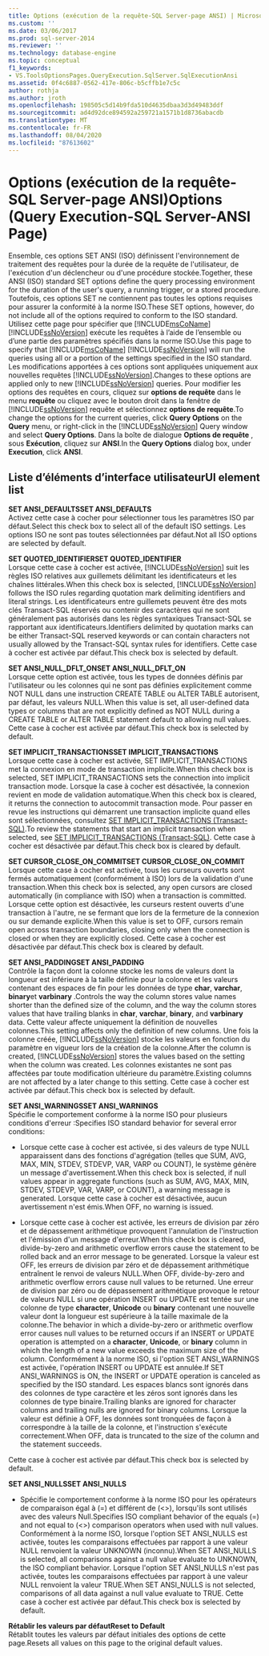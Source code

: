 ```yaml
---
title: Options (exécution de la requête-SQL Server-page ANSI) | Microsoft Docs
ms.custom: ''
ms.date: 03/06/2017
ms.prod: sql-server-2014
ms.reviewer: ''
ms.technology: database-engine
ms.topic: conceptual
f1_keywords:
- VS.ToolsOptionsPages.QueryExecution.SqlServer.SqlExecutionAnsi
ms.assetid: 0f4c6887-0562-417e-806c-b5cffb1e7c5c
author: rothja
ms.author: jroth
ms.openlocfilehash: 198505c5d14b9fda510d4635dbaa3d3d49483ddf
ms.sourcegitcommit: ad4d92dce894592a259721a1571b1d8736abacdb
ms.translationtype: MT
ms.contentlocale: fr-FR
ms.lasthandoff: 08/04/2020
ms.locfileid: "87613602"
---
```

# <a name="options-query-execution-sql-server-ansi-page"></a><span data-ttu-id="d318b-102">Options (exécution de la requête-SQL Server-page ANSI)</span><span class="sxs-lookup"><span data-stu-id="d318b-102">Options (Query Execution-SQL Server-ANSI Page)</span></span>
  <span data-ttu-id="d318b-103">Ensemble, ces options SET ANSI (ISO) définissent l'environnement de traitement des requêtes pour la durée de la requête de l'utilisateur, de l'exécution d'un déclencheur ou d'une procédure stockée.</span><span class="sxs-lookup"><span data-stu-id="d318b-103">Together, these ANSI (ISO) standard SET options define the query processing environment for the duration of the user's query, a running trigger, or a stored procedure.</span></span> <span data-ttu-id="d318b-104">Toutefois, ces options SET ne contiennent pas toutes les options requises pour assurer la conformité à la norme ISO.</span><span class="sxs-lookup"><span data-stu-id="d318b-104">These SET options, however, do not include all of the options required to conform to the ISO standard.</span></span> <span data-ttu-id="d318b-105">Utilisez cette page pour spécifier que [!INCLUDE[msCoName](../includes/msconame-md.md)] [!INCLUDE[ssNoVersion](../includes/ssnoversion-md.md)] exécute les requêtes à l’aide de l’ensemble ou d’une partie des paramètres spécifiés dans la norme ISO.</span><span class="sxs-lookup"><span data-stu-id="d318b-105">Use this page to specify that [!INCLUDE[msCoName](../includes/msconame-md.md)] [!INCLUDE[ssNoVersion](../includes/ssnoversion-md.md)] will run the queries using all or a portion of the settings specified in the ISO standard.</span></span> <span data-ttu-id="d318b-106">Les modifications apportées à ces options sont appliquées uniquement aux nouvelles requêtes [!INCLUDE[ssNoVersion](../includes/ssnoversion-md.md)].</span><span class="sxs-lookup"><span data-stu-id="d318b-106">Changes to these options are applied only to new [!INCLUDE[ssNoVersion](../includes/ssnoversion-md.md)] queries.</span></span> <span data-ttu-id="d318b-107">Pour modifier les options des requêtes en cours, cliquez sur **options de requête** dans le menu **requête** ou cliquez avec le bouton droit dans la fenêtre de [!INCLUDE[ssNoVersion](../includes/ssnoversion-md.md)] requête et sélectionnez **options de requête**.</span><span class="sxs-lookup"><span data-stu-id="d318b-107">To change the options for the current queries, click **Query Options** on the **Query** menu, or right-click in the [!INCLUDE[ssNoVersion](../includes/ssnoversion-md.md)] Query window and select **Query Options**.</span></span> <span data-ttu-id="d318b-108">Dans la boîte de dialogue **Options de requête** , sous **Exécution**, cliquez sur **ANSI**.</span><span class="sxs-lookup"><span data-stu-id="d318b-108">In the **Query Options** dialog box, under **Execution**, click **ANSI**.</span></span>  
  
## <a name="ui-element-list"></a><span data-ttu-id="d318b-109">Liste d’éléments d’interface utilisateur</span><span class="sxs-lookup"><span data-stu-id="d318b-109">UI element list</span></span>  
 <span data-ttu-id="d318b-110">**SET ANSI_DEFAULTS**</span><span class="sxs-lookup"><span data-stu-id="d318b-110">**SET ANSI_DEFAULTS**</span></span>  
 <span data-ttu-id="d318b-111">Activez cette case à cocher pour sélectionner tous les paramètres ISO par défaut.</span><span class="sxs-lookup"><span data-stu-id="d318b-111">Select this check box to select all of the default ISO settings.</span></span> <span data-ttu-id="d318b-112">Les options ISO ne sont pas toutes sélectionnées par défaut.</span><span class="sxs-lookup"><span data-stu-id="d318b-112">Not all ISO options are selected by default.</span></span>  
  
 <span data-ttu-id="d318b-113">**SET QUOTED_IDENTIFIER**</span><span class="sxs-lookup"><span data-stu-id="d318b-113">**SET QUOTED_IDENTIFIER**</span></span>  
 <span data-ttu-id="d318b-114">Lorsque cette case à cocher est activée, [!INCLUDE[ssNoVersion](../includes/ssnoversion-md.md)] suit les règles ISO relatives aux guillemets délimitant les identificateurs et les chaînes littérales.</span><span class="sxs-lookup"><span data-stu-id="d318b-114">When this check box is selected, [!INCLUDE[ssNoVersion](../includes/ssnoversion-md.md)] follows the ISO rules regarding quotation mark delimiting identifiers and literal strings.</span></span> <span data-ttu-id="d318b-115">Les identificateurs entre guillemets peuvent être des mots clés Transact-SQL réservés ou contenir des caractères qui ne sont généralement pas autorisés dans les règles syntaxiques Transact-SQL se rapportant aux identificateurs.</span><span class="sxs-lookup"><span data-stu-id="d318b-115">Identifiers delimited by quotation marks can be either Transact-SQL reserved keywords or can contain characters not usually allowed by the Transact-SQL syntax rules for identifiers.</span></span> <span data-ttu-id="d318b-116">Cette case à cocher est activée par défaut.</span><span class="sxs-lookup"><span data-stu-id="d318b-116">This check box is selected by default.</span></span>  
  
 <span data-ttu-id="d318b-117">**SET ANSI_NULL_DFLT_ON**</span><span class="sxs-lookup"><span data-stu-id="d318b-117">**SET ANSI_NULL_DFLT_ON**</span></span>  
 <span data-ttu-id="d318b-118">Lorsque cette option est activée, tous les types de données définis par l'utilisateur ou les colonnes qui ne sont pas définies explicitement comme NOT NULL dans une instruction CREATE TABLE ou ALTER TABLE autorisent, par défaut, les valeurs NULL.</span><span class="sxs-lookup"><span data-stu-id="d318b-118">When this value is set, all user-defined data types or columns that are not explicitly defined as NOT NULL during a CREATE TABLE or ALTER TABLE statement default to allowing null values.</span></span> <span data-ttu-id="d318b-119">Cette case à cocher est activée par défaut.</span><span class="sxs-lookup"><span data-stu-id="d318b-119">This check box is selected by default.</span></span>  
  
 <span data-ttu-id="d318b-120">**SET IMPLICIT_TRANSACTIONS**</span><span class="sxs-lookup"><span data-stu-id="d318b-120">**SET IMPLICIT_TRANSACTIONS**</span></span>  
 <span data-ttu-id="d318b-121">Lorsque cette case à cocher est activée, SET IMPLICIT_TRANSACTIONS met la connexion en mode de transaction implicite.</span><span class="sxs-lookup"><span data-stu-id="d318b-121">When this check box is selected, SET IMPLICIT_TRANSACTIONS sets the connection into implicit transaction mode.</span></span> <span data-ttu-id="d318b-122">Lorsque la case à cocher est désactivée, la connexion revient en mode de validation automatique.</span><span class="sxs-lookup"><span data-stu-id="d318b-122">When this check box is cleared, it returns the connection to autocommit transaction mode.</span></span> <span data-ttu-id="d318b-123">Pour passer en revue les instructions qui démarrent une transaction implicite quand elles sont sélectionnées, consultez [SET IMPLICIT_TRANSACTIONS &#40;Transact-SQL&#41;](/sql/t-sql/statements/set-implicit-transactions-transact-sql).</span><span class="sxs-lookup"><span data-stu-id="d318b-123">To review the statements that start an implicit transaction when selected, see [SET IMPLICIT_TRANSACTIONS &#40;Transact-SQL&#41;](/sql/t-sql/statements/set-implicit-transactions-transact-sql).</span></span> <span data-ttu-id="d318b-124">Cette case à cocher est désactivée par défaut.</span><span class="sxs-lookup"><span data-stu-id="d318b-124">This check box is cleared by default.</span></span>  
  
 <span data-ttu-id="d318b-125">**SET CURSOR_CLOSE_ON_COMMIT**</span><span class="sxs-lookup"><span data-stu-id="d318b-125">**SET CURSOR_CLOSE_ON_COMMIT**</span></span>  
 <span data-ttu-id="d318b-126">Lorsque cette case à cocher est activée, tous les curseurs ouverts sont fermés automatiquement (conformément à ISO) lors de la validation d'une transaction.</span><span class="sxs-lookup"><span data-stu-id="d318b-126">When this check box is selected, any open cursors are closed automatically (in compliance with ISO) when a transaction is committed.</span></span> <span data-ttu-id="d318b-127">Lorsque cette option est désactivée, les curseurs restent ouverts d'une transaction à l'autre, ne se fermant que lors de la fermeture de la connexion ou sur demande explicite.</span><span class="sxs-lookup"><span data-stu-id="d318b-127">When this value is set to OFF, cursors remain open across transaction boundaries, closing only when the connection is closed or when they are explicitly closed.</span></span> <span data-ttu-id="d318b-128">Cette case à cocher est désactivée par défaut.</span><span class="sxs-lookup"><span data-stu-id="d318b-128">This check box is cleared by default.</span></span>  
  
 <span data-ttu-id="d318b-129">**SET ANSI_PADDING**</span><span class="sxs-lookup"><span data-stu-id="d318b-129">**SET ANSI_PADDING**</span></span>  
 <span data-ttu-id="d318b-130">Contrôle la façon dont la colonne stocke les noms de valeurs dont la longueur est inférieure à la taille définie pour la colonne et les valeurs contenant des espaces de fin pour les données de type **char**, **varchar**, **binary**et **varbinary** .</span><span class="sxs-lookup"><span data-stu-id="d318b-130">Controls the way the column stores value names shorter than the defined size of the column, and the way the column stores values that have trailing blanks in **char**, **varchar**, **binary**, and **varbinary** data.</span></span> <span data-ttu-id="d318b-131">Cette valeur affecte uniquement la définition de nouvelles colonnes.</span><span class="sxs-lookup"><span data-stu-id="d318b-131">This setting affects only the definition of new columns.</span></span> <span data-ttu-id="d318b-132">Une fois la colonne créée, [!INCLUDE[ssNoVersion](../includes/ssnoversion-md.md)] stocke les valeurs en fonction du paramètre en vigueur lors de la création de la colonne.</span><span class="sxs-lookup"><span data-stu-id="d318b-132">After the column is created, [!INCLUDE[ssNoVersion](../includes/ssnoversion-md.md)] stores the values based on the setting when the column was created.</span></span> <span data-ttu-id="d318b-133">Les colonnes existantes ne sont pas affectées par toute modification ultérieure du paramètre.</span><span class="sxs-lookup"><span data-stu-id="d318b-133">Existing columns are not affected by a later change to this setting.</span></span> <span data-ttu-id="d318b-134">Cette case à cocher est activée par défaut.</span><span class="sxs-lookup"><span data-stu-id="d318b-134">This check box is selected by default.</span></span>  
  
 <span data-ttu-id="d318b-135">**SET ANSI_WARNINGS**</span><span class="sxs-lookup"><span data-stu-id="d318b-135">**SET ANSI_WARNINGS**</span></span>  
 <span data-ttu-id="d318b-136">Spécifie le comportement conforme à la norme ISO pour plusieurs conditions d'erreur :</span><span class="sxs-lookup"><span data-stu-id="d318b-136">Specifies ISO standard behavior for several error conditions:</span></span>  
  
-   <span data-ttu-id="d318b-137">Lorsque cette case à cocher est activée, si des valeurs de type NULL apparaissent dans des fonctions d'agrégation (telles que SUM, AVG, MAX, MIN, STDEV, STDEVP, VAR, VARP ou COUNT), le système génère un message d'avertissement.</span><span class="sxs-lookup"><span data-stu-id="d318b-137">When this check box is selected, if null values appear in aggregate functions (such as SUM, AVG, MAX, MIN, STDEV, STDEVP, VAR, VARP, or COUNT), a warning message is generated.</span></span> <span data-ttu-id="d318b-138">Lorsque cette case à cocher est désactivée, aucun avertissement n'est émis.</span><span class="sxs-lookup"><span data-stu-id="d318b-138">When OFF, no warning is issued.</span></span>  
  
-   <span data-ttu-id="d318b-139">Lorsque cette case à cocher est activée, les erreurs de division par zéro et de dépassement arithmétique provoquent l'annulation de l'instruction et l'émission d'un message d'erreur.</span><span class="sxs-lookup"><span data-stu-id="d318b-139">When this check box is cleared, divide-by-zero and arithmetic overflow errors cause the statement to be rolled back and an error message to be generated.</span></span> <span data-ttu-id="d318b-140">Lorsque la valeur est OFF, les erreurs de division par zéro et de dépassement arithmétique entraînent le renvoi de valeurs NULL.</span><span class="sxs-lookup"><span data-stu-id="d318b-140">When OFF, divide-by-zero and arithmetic overflow errors cause null values to be returned.</span></span> <span data-ttu-id="d318b-141">Une erreur de division par zéro ou de dépassement arithmétique provoque le retour de valeurs NULL si une opération INSERT ou UPDATE est tentée sur une colonne de type **character**, **Unicode** ou **binary** contenant une nouvelle valeur dont la longueur est supérieure à la taille maximale de la colonne.</span><span class="sxs-lookup"><span data-stu-id="d318b-141">The behavior in which a divide-by-zero or arithmetic overflow error causes null values to be returned occurs if an INSERT or UPDATE operation is attempted on a **character**, **Unicode**, or **binary** column in which the length of a new value exceeds the maximum size of the column.</span></span> <span data-ttu-id="d318b-142">Conformément à la norme ISO, si l'option SET ANSI_WARNINGS est activée, l'opération INSERT ou UPDATE est annulée.</span><span class="sxs-lookup"><span data-stu-id="d318b-142">If SET ANSI_WARNINGS is ON, the INSERT or UPDATE operation is canceled as specified by the ISO standard.</span></span> <span data-ttu-id="d318b-143">Les espaces blancs sont ignorés dans des colonnes de type caractère et les zéros sont ignorés dans les colonnes de type binaire.</span><span class="sxs-lookup"><span data-stu-id="d318b-143">Trailing blanks are ignored for character columns and trailing nulls are ignored for binary columns.</span></span> <span data-ttu-id="d318b-144">Lorsque la valeur est définie à OFF, les données sont tronquées de façon à correspondre à la taille de la colonne, et l'instruction s'exécute correctement.</span><span class="sxs-lookup"><span data-stu-id="d318b-144">When OFF, data is truncated to the size of the column and the statement succeeds.</span></span>  
  
 <span data-ttu-id="d318b-145">Cette case à cocher est activée par défaut.</span><span class="sxs-lookup"><span data-stu-id="d318b-145">This check box is selected by default.</span></span>  
  
 <span data-ttu-id="d318b-146">**SET ANSI_NULLS**</span><span class="sxs-lookup"><span data-stu-id="d318b-146">**SET ANSI_NULLS**</span></span>  
 -   <span data-ttu-id="d318b-147">Spécifie le comportement conforme à la norme ISO pour les opérateurs de comparaison égal à (=) et différent de (<>), lorsqu'ils sont utilisés avec des valeurs Null.</span><span class="sxs-lookup"><span data-stu-id="d318b-147">Specifies ISO compliant behavior of the equals (=) and not equal to (<>) comparison operators when used with null values.</span></span> <span data-ttu-id="d318b-148">Conformément à la norme ISO, lorsque l'option SET ANSI_NULLS est activée, toutes les comparaisons effectuées par rapport à une valeur NULL renvoient la valeur UNKNOWN (inconnu).</span><span class="sxs-lookup"><span data-stu-id="d318b-148">When SET ANSI_NULLS is selected, all comparisons against a null value evaluate to UNKNOWN, the ISO compliant behavior.</span></span> <span data-ttu-id="d318b-149">Lorsque l'option SET ANSI_NULLS n'est pas activée, toutes les comparaisons effectuées par rapport à une valeur NULL renvoient la valeur TRUE.</span><span class="sxs-lookup"><span data-stu-id="d318b-149">When SET ANSI_NULLS is not selected, comparisons of all data against a null value evaluate to TRUE.</span></span> <span data-ttu-id="d318b-150">Cette case à cocher est activée par défaut.</span><span class="sxs-lookup"><span data-stu-id="d318b-150">This check box is selected by default.</span></span>  
  
 <span data-ttu-id="d318b-151">**Rétablir les valeurs par défaut**</span><span class="sxs-lookup"><span data-stu-id="d318b-151">**Reset to Default**</span></span>  
 <span data-ttu-id="d318b-152">Rétablit toutes les valeurs par défaut initiales des options de cette page.</span><span class="sxs-lookup"><span data-stu-id="d318b-152">Resets all values on this page to the original default values.</span></span>  
  
  
